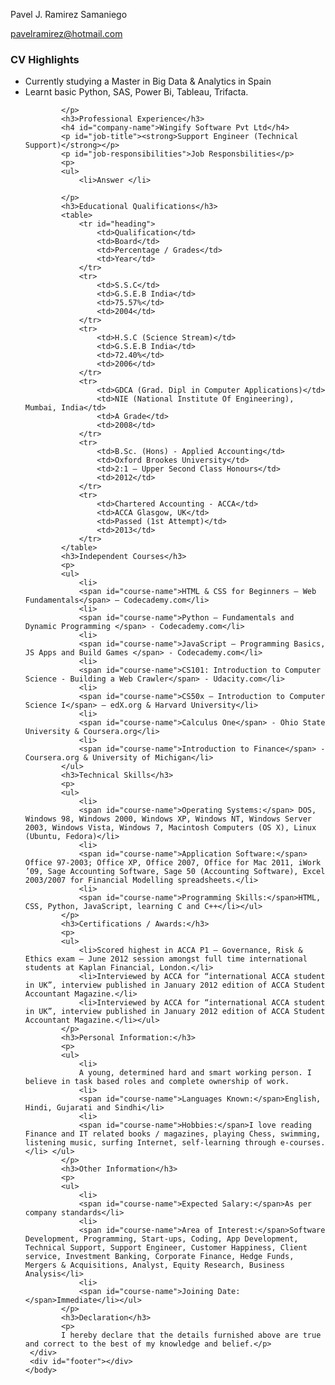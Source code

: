 <html>
 <head>
<link type="text/css" rel="stylesheet" href="https://www.dropbox.com/s/trsldt0me90jzs8/resume.css"/>
<title></title> 
</head>
<body>
<div id="header">
<p id="name">Pavel J. Ramirez Samaniego</p>
         <a href="mailto:pavelramirez@hotmail.com" target="_blank"><p id="email">pavelramirez@hotmail.com</p></a>
     </div>
     <div class="left">
     </div>
     <div class="right">
            <h3>CV Highlights</h3>
            <p>
            <ul>
                <li>Currently studying a Master in Big Data & Analytics in Spain</li>
                <li>Learnt basic Python, SAS, Power Bi, Tableau, Trifacta.</li>
               
            </p>
            <h3>Professional Experience</h3>
            <h4 id="company-name">Wingify Software Pvt Ltd</h4>
            <p id="job-title"><strong>Support Engineer (Technical Support)</strong></p>
            <p id="job-responsibilities">Job Responsbilities</p>
            <p>
            <ul>
                <li>Answer </li>
              
            </p>
            <h3>Educational Qualifications</h3>
            <table>
                <tr id="heading">
                    <td>Qualification</td>
                    <td>Board</td>
                    <td>Percentage / Grades</td>
                    <td>Year</td>
                </tr>
                <tr>
                    <td>S.S.C</td>
                    <td>G.S.E.B India</td>
                    <td>75.57%</td>
                    <td>2004</td>
                </tr>
                <tr>
                    <td>H.S.C (Science Stream)</td>
                    <td>G.S.E.B India</td>
                    <td>72.40%</td>
                    <td>2006</td>
                </tr>
                <tr>
                    <td>GDCA (Grad. Dipl in Computer Applications)</td>
                    <td>NIE (National Institute Of Engineering), Mumbai, India</td>
                    <td>A Grade</td>
                    <td>2008</td>
                </tr>
                <tr>
                    <td>B.Sc. (Hons) - Applied Accounting</td>
                    <td>Oxford Brookes University</td>
                    <td>2:1 – Upper Second Class Honours</td>
                    <td>2012</td>
                </tr>
                <tr>
                    <td>Chartered Accounting - ACCA</td>
                    <td>ACCA Glasgow, UK</td>
                    <td>Passed (1st Attempt)</td>
                    <td>2013</td>
                </tr>
            </table>
            <h3>Independent Courses</h3>
            <p>
            <ul>
                <li>
                <span id="course-name">HTML & CSS for Beginners – Web Fundamentals</span> – Codecademy.com</li>
                <li>
                <span id="course-name">Python – Fundamentals and Dynamic Programming </span> - Codecademy.com</li>
                <li>
                <span id="course-name">JavaScript – Programming Basics, JS Apps and Build Games </span> - Codecademy.com</li>
                <li>
                <span id="course-name">CS101: Introduction to Computer Science - Building a Web Crawler</span> - Udacity.com</li>
                <li>
                <span id="course-name">CS50x – Introduction to Computer Science I</span> – edX.org & Harvard University</li>
                <li>
                <span id="course-name">Calculus One</span> - Ohio State University & Coursera.org</li>
                <li>
                <span id="course-name">Introduction to Finance</span> - Coursera.org & University of Michigan</li>
            </ul>
            <h3>Technical Skills</h3>
            <p>
            <ul>
                <li>
                <span id="course-name">Operating Systems:</span> DOS, Windows 98, Windows 2000, Windows XP, Windows NT, Windows Server 2003, Windows Vista, Windows 7, Macintosh Computers (OS X), Linux (Ubuntu, Fedora)</li>
                <li>
                <span id="course-name">Application Software:</span> Office 97-2003; Office XP, Office 2007, Office for Mac 2011, iWork ’09, Sage Accounting Software, Sage 50 (Accounting Software), Excel 2003/2007 for Financial Modelling spreadsheets.</li>
                <li>
                <span id="course-name">Programming Skills:</span>HTML, CSS, Python, JavaScript, learning C and C++</li></ul>
            </p>
            <h3>Certifications / Awards:</h3>
            <p>
            <ul>
                <li>Scored highest in ACCA P1 – Governance, Risk & Ethics exam – June 2012 session amongst full time international students at Kaplan Financial, London.</li>
                <li>Interviewed by ACCA for “international ACCA student in UK”, interview published in January 2012 edition of ACCA Student Accountant Magazine.</li>
                <li>Interviewed by ACCA for “international ACCA student in UK”, interview published in January 2012 edition of ACCA Student Accountant Magazine.</li></ul>
            </p>
            <h3>Personal Information:</h3>
            <p>
            <ul>
                <li>
                A young, determined hard and smart working person. I believe in task based roles and complete ownership of work.
                <li>
                <span id="course-name">Languages Known:</span>English, Hindi, Gujarati and Sindhi</li>
                <li>
                <span id="course-name">Hobbies:</span>I love reading Finance and IT related books / magazines, playing Chess, swimming, listening music, surfing Internet, self-learning through e-courses.</li> </ul>
            </p>
            <h3>Other Information</h3>
            <p>
            <ul>
                <li>
                <span id="course-name">Expected Salary:</span>As per company standards</li>
                <li>
                <span id="course-name">Area of Interest:</span>Software Development, Programming, Start-ups, Coding, App Development, Technical Support, Support Engineer, Customer Happiness, Client service, Investment Banking, Corporate Finance, Hedge Funds, Mergers & Acquisitions, Analyst, Equity Research, Business Analysis</li>
                <li>
                <span id="course-name">Joining Date:</span>Immediate</li></ul>
            </p>
            <h3>Declaration</h3>
            <p>
            I hereby declare that the details furnished above are true and correct to the best of my knowledge and belief.</p>
     </div>
     <div id="footer"></div>
    </body>
</html>
